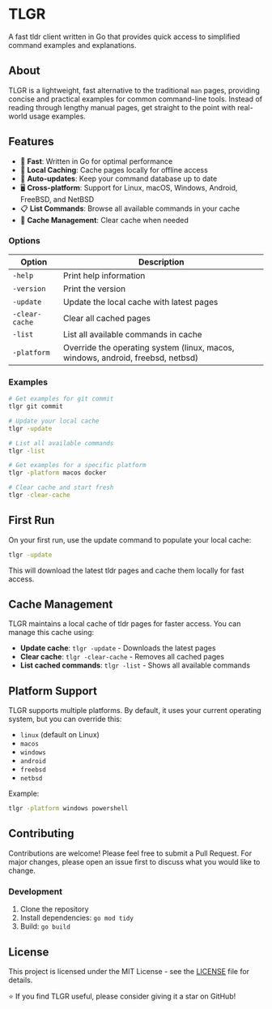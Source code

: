 # TLGR

A fast tldr client written in Go that provides quick access to simplified command examples and explanations.

## About

TLGR is a lightweight, fast alternative to the traditional `man` pages, providing concise and practical examples for common command-line tools. Instead of reading through lengthy manual pages, get straight to the point with real-world usage examples.

## Features

- 🚀 **Fast**: Written in Go for optimal performance
- 💾 **Local Caching**: Cache pages locally for offline access
- 🔄 **Auto-updates**: Keep your command database up to date
- 🖥️ **Cross-platform**: Support for Linux, macOS, Windows, Android, FreeBSD, and NetBSD
- 📋 **List Commands**: Browse all available commands in your cache
- 🧹 **Cache Management**: Clear cache when needed

### Options

| Option | Description |
|--------|-------------|
| `-help` | Print help information |
| `-version` | Print the version |
| `-update` | Update the local cache with latest pages |
| `-clear-cache` | Clear all cached pages |
| `-list` | List all available commands in cache |
| `-platform` | Override the operating system (linux, macos, windows, android, freebsd, netbsd) |

### Examples

```bash
# Get examples for git commit
tlgr git commit

# Update your local cache
tlgr -update

# List all available commands
tlgr -list

# Get examples for a specific platform
tlgr -platform macos docker

# Clear cache and start fresh
tlgr -clear-cache
```

## First Run

On your first run, use the update command to populate your local cache:
```bash
tlgr -update
```

This will download the latest tldr pages and cache them locally for fast access.

## Cache Management

TLGR maintains a local cache of tldr pages for faster access. You can manage this cache using:

- **Update cache**: `tlgr -update` - Downloads the latest pages
- **Clear cache**: `tlgr -clear-cache` - Removes all cached pages
- **List cached commands**: `tlgr -list` - Shows all available commands

## Platform Support

TLGR supports multiple platforms. By default, it uses your current operating system, but you can override this:

- `linux` (default on Linux)
- `macos` 
- `windows`
- `android`
- `freebsd`
- `netbsd`

Example:
```bash
tlgr -platform windows powershell
```

## Contributing

Contributions are welcome! Please feel free to submit a Pull Request. For major changes, please open an issue first to discuss what you would like to change.

### Development

1. Clone the repository
2. Install dependencies: `go mod tidy`
3. Build: `go build`

## License

This project is licensed under the MIT License - see the [LICENSE](LICENSE) file for details.

⭐ If you find TLGR useful, please consider giving it a star on GitHub!

